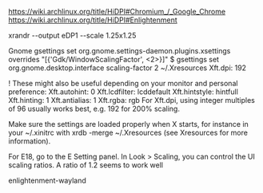 


https://wiki.archlinux.org/title/HiDPI#Chromium_/_Google_Chrome
https://wiki.archlinux.org/title/HiDPI#Enlightenment

xrandr --output eDP1 --scale 1.25x1.25

Gnome
gsettings set org.gnome.settings-daemon.plugins.xsettings overrides "[{'Gdk/WindowScalingFactor', <2>}]"
$ gsettings set org.gnome.desktop.interface scaling-factor 2
~/.Xresources
Xft.dpi: 192

! These might also be useful depending on your monitor and personal preference:
Xft.autohint: 0
Xft.lcdfilter:  lcddefault
Xft.hintstyle:  hintfull
Xft.hinting: 1
Xft.antialias: 1
Xft.rgba: rgb
For Xft.dpi, using integer multiples of 96 usually works best, e.g. 192 for 200% scaling.

Make sure the settings are loaded properly when X starts, for instance in your ~/.xinitrc with xrdb -merge ~/.Xresources (see Xresources for more information).

For E18, go to the E Setting panel. In Look > Scaling, you can control the UI scaling ratios. A ratio of 1.2 seems to work well

enlightenment-wayland

